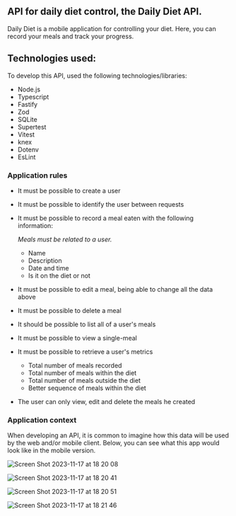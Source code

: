 ## API for daily diet control, the Daily Diet API.

Daily Diet is a mobile application for controlling your diet. Here, you can record your meals and track your progress.

## Technologies used:

To develop this API, used the following technologies/libraries:

- Node.js
- Typescript
- Fastify
- Zod
- SQLite
- Supertest
- Vitest
- knex
- Dotenv
- EsLint

### Application rules

- It must be possible to create a user
- It must be possible to identify the user between requests
- It must be possible to record a meal eaten with the following information:

  _Meals must be related to a user._

  - Name
  - Description
  - Date and time
  - Is it on the diet or not

- It must be possible to edit a meal, being able to change all the data above
- It must be possible to delete a meal
- It should be possible to list all of a user's meals
- It must be possible to view a single-meal
- It must be possible to retrieve a user's metrics

  - Total number of meals recorded
  - Total number of meals within the diet
  - Total number of meals outside the diet
  - Better sequence of meals within the diet

- The user can only view, edit and delete the meals he created

### Application context

When developing an API, it is common to imagine how this data will be used by the web and/or mobile client. Below, you can see what this app would look like in the mobile version.

![Screen Shot 2023-11-17 at 18 20 08](https://github.com/tiagoluis12/daily-diet-api/assets/128226293/5de06dc5-32fd-4f14-af8a-b77565402149)

![Screen Shot 2023-11-17 at 18 20 41](https://github.com/tiagoluis12/daily-diet-api/assets/128226293/1a0a4d83-d180-4919-abe1-eebac78d2d38)

![Screen Shot 2023-11-17 at 18 20 51](https://github.com/tiagoluis12/daily-diet-api/assets/128226293/8ab357ce-5211-4389-9fed-f1839194bdbe)

![Screen Shot 2023-11-17 at 18 21 46](https://github.com/tiagoluis12/daily-diet-api/assets/128226293/24c2529e-ccb2-4d59-85c2-432b1483f208)






